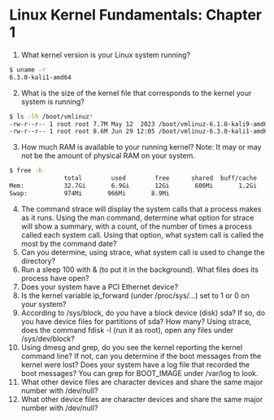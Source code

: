 # Linux Kernel Fundamentals: Chapter 1

1. What kernel version is your Linux system running?
```bash
$ uname -r
6.3.0-kali1-amd64
```
2. What is the size of the kernel file that corresponds to the kernel your system is running?
```bash
$ ls -lh /boot/vmlinuz*
-rw-r--r-- 1 root root 7.7M May 12  2023 /boot/vmlinuz-6.1.0-kali9-amd64
-rw-r--r-- 1 root root 8.6M Jun 29 12:05 /boot/vmlinuz-6.3.0-kali1-amd64
```

3. How much RAM is available to your running kernel? Note: It may or may not be the amount of physical RAM on your system.
```bash
$ free -h
               total        used        free      shared  buff/cache   available
Mem:           32.7Gi       6.9Gi       12Gi       606Mi       1.2Gi       842Mi
Swap:          974Mi       966Mi       8.9Mi
```

4. The command strace will display the system calls that a process makes as it runs. Using the man command, determine what option for strace will show a summary, with a count, of the number of times a process called each system call. Using that option, what system call is called the most by the command date?
5. Can you determine, using strace, what system call is used to change the directory?
6. Run a sleep 100 with & (to put it in the background). What files does its process have open?
7. Does your system have a PCI Ethernet device?
8. Is the kernel variable ip_forward (under /proc/sys/...) set to 1 or 0 on your system?
9. According to /sys/block, do you have a block device (disk) sda? If so, do you have device files for partitions of sda? How many? Using strace, does the command fdisk -l (run it as root), open any files under /sys/dev/block?
10. Using dmesg and grep, do you see the kernel reporting the kernel command line? If not, can you determine if the boot messages from the kernel were lost? Does your system have a log file that recorded the boot messages? You can grep for BOOT_IMAGE under /var/log to look.
11. What other device files are character devices and share the same major number with /dev/null?
12. What other device files are character devices and share the same major number with /dev/null?
